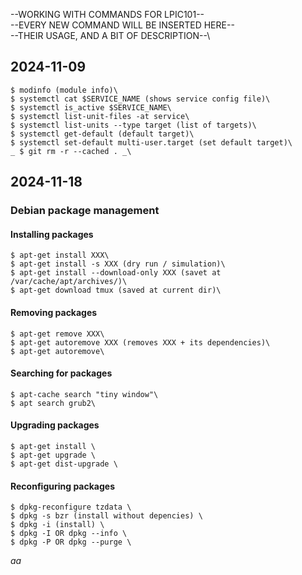 --WORKING WITH COMMANDS FOR LPIC101--\
--EVERY NEW COMMAND WILL BE INSERTED HERE--\
--THEIR USAGE, AND A BIT OF DESCRIPTION--\

## 2024-11-09

```
$ modinfo (module info)\
$ systemctl cat $SERVICE_NAME (shows service config file)\
$ systemctl is_active $SERVICE_NAME\
$ systemctl list-unit-files -at service\
$ systemctl list-units --type target (list of targets)\
$ systemctl get-default (default target)\
$ systemctl set-default multi-user.target (set default target)\
_ $ git rm -r --cached . _\
```

## 2024-11-18
### Debian package management

#### Installing packages

```
$ apt-get install XXX\
$ apt-get install -s XXX (dry run / simulation)\
$ apt-get install --download-only XXX (savet at /var/cache/apt/archives/)\
$ apt-get download tmux (saved at current dir)\
```

#### Removing packages

```
$ apt-get remove XXX\
$ apt-get autoremove XXX (removes XXX + its dependencies)\
$ apt-get autoremove\
```

#### Searching for packages

```
$ apt-cache search "tiny window"\
$ apt search grub2\
```

#### Upgrading packages

```
$ apt-get install \
$ apt-get upgrade \
$ apt-get dist-upgrade \
```

#### Reconfiguring packages

```
$ dpkg-reconfigure tzdata \
$ dpkg -s bzr (install without depencies) \
$ dpkg -i (install) \
$ dpkg -I OR dpkg --info \
$ dpkg -P OR dpkg --purge \

```

_aa_
